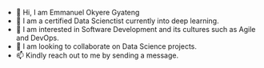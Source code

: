 - 👋 Hi, I am Emmanuel Okyere Gyateng
- 👀 I am a certified Data Scienctist currently into deep learning.
- 🌱 I am interested in Software Development and its cultures such as Agile and DevOps.
- 💞️ I am looking to collaborate on Data Science projects.
- 📫 Kindly reach out to me by sending a message.

<!---
Emmanuel-Okyere/Emmanuel-Okyere is a ✨ special ✨ repository because its `README.md` (this file) appears on your GitHub profile.
You can click the Preview link to take a look at your changes.
--->

